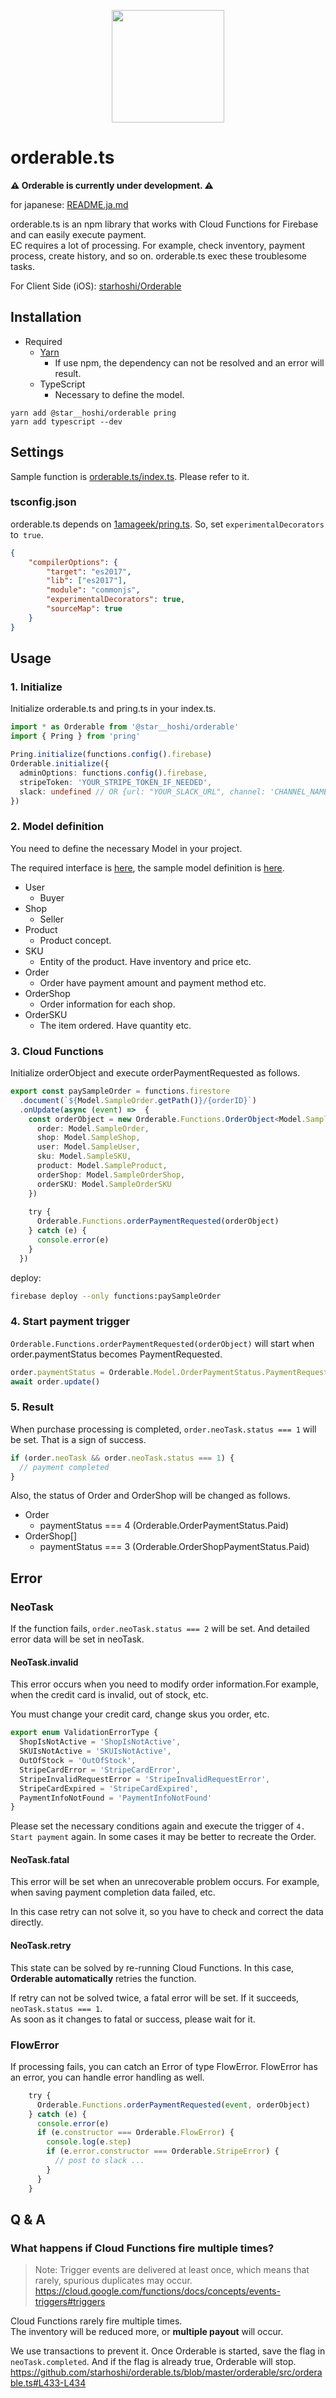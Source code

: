 
<p align="center">
    <img src="https://raw.githubusercontent.com/starhoshi/orderable.ts/master/docs/logo.png" width='180px' />
</p>

# orderable.ts

<b>⚠️ Orderable is currently under development. ⚠️</b>

for japanese: [README\.ja\.md](https://github.com/starhoshi/orderable.ts/blob/master/README.ja.md)

orderable.ts is an npm library that works with Cloud Functions for Firebase and can easily execute payment.  
EC requires a lot of processing. For example, check inventory, payment process, create history, and so on. orderable.ts exec these troublesome tasks.

For Client Side (iOS): [starhoshi/Orderable](https://github.com/starhoshi/Orderable)

## Installation

* Required
  * [Yarn](https://yarnpkg.com/ja/)
    * If use npm, the dependency can not be resolved and an error will result.
  * TypeScript
    * Necessary to define the model.

```
yarn add @star__hoshi/orderable pring
yarn add typescript --dev
```

## Settings

Sample function is [orderable\.ts/index\.ts](https://github.com/starhoshi/orderable.ts/blob/master/sample-cloud-functions/functions/src/index.ts). Please refer to it.

### tsconfig.json

orderable.ts depends on [1amageek/pring\.ts](https://github.com/1amageek/pring.ts). So, set `experimentalDecorators` to` true`.

```json
{
    "compilerOptions": {
        "target": "es2017",
        "lib": ["es2017"],
        "module": "commonjs",
        "experimentalDecorators": true,
        "sourceMap": true
    }
}
```

## Usage

### 1. Initialize

Initialize orderable.ts and pring.ts in your index.ts.

```ts
import * as Orderable from '@star__hoshi/orderable'
import { Pring } from 'pring'

Pring.initialize(functions.config().firebase)
Orderable.initialize({
  adminOptions: functions.config().firebase,
  stripeToken: 'YOUR_STRIPE_TOKEN_IF_NEEDED',
  slack: undefined // OR {url: "YOUR_SLACK_URL", channel: 'CHANNEL_NAME'}
})
```

### 2. Model definition

You need to define the necessary Model in your project.

The required interface is [here](https://github.com/starhoshi/orderable.ts/blob/master/orderable/src/orderable.ts#L118-L194), the sample model definition is [here](https://github.com/starhoshi/orderable.ts/blob/master/sample-cloud-functions/functions/src/sampleModel.ts).

* User
  * Buyer
* Shop
  * Seller
* Product
  * Product concept.
* SKU
  * Entity of the product. Have inventory and price etc.
* Order
  * Order have payment amount and payment method etc.
* OrderShop
  * Order information for each shop.
* OrderSKU
  * The item ordered. Have quantity etc.

### 3. Cloud Functions

Initialize orderObject and execute orderPaymentRequested as follows.

```ts
export const paySampleOrder = functions.firestore
  .document(`${Model.SampleOrder.getPath()}/{orderID}`)
  .onUpdate(async (event) =>  {
    const orderObject = new Orderable.Functions.OrderObject<Model.SampleOrder, Model.SampleShop, Model.SampleUser, Model.SampleSKU, Model.SampleProduct, Model.SampleOrderShop, Model.SampleOrderSKU>(event, {
      order: Model.SampleOrder,
      shop: Model.SampleShop,
      user: Model.SampleUser,
      sku: Model.SampleSKU,
      product: Model.SampleProduct,
      orderShop: Model.SampleOrderShop,
      orderSKU: Model.SampleOrderSKU
    })
    
    try {
      Orderable.Functions.orderPaymentRequested(orderObject)
    } catch (e) {
      console.error(e)
    }
  })
```

deploy:

```sh
firebase deploy --only functions:paySampleOrder
```

### 4. Start payment trigger

`Orderable.Functions.orderPaymentRequested(orderObject)` will start when order.paymentStatus becomes PaymentRequested.

```ts
order.paymentStatus = Orderable.Model.OrderPaymentStatus.PaymentRequested
await order.update()
```

### 5. Result

When purchase processing is completed, `order.neoTask.status === 1` will be set. That is a sign of success.

```ts
if (order.neoTask && order.neoTask.status === 1) {
  // payment completed
}
```

Also, the status of Order and OrderShop will be changed as follows.

* Order
    * paymentStatus === 4 (Orderable.OrderPaymentStatus.Paid)
* OrderShop[]
    * paymentStatus === 3 (Orderable.OrderShopPaymentStatus.Paid)

## Error

### NeoTask

If the function fails, `order.neoTask.status === 2` will be set. And detailed error data will be set in neoTask.

#### NeoTask.invalid

This error occurs when you need to modify order information.For example, when the credit card is invalid, out of stock, etc.

You must change your credit card, change skus you order, etc.

```ts
export enum ValidationErrorType {
  ShopIsNotActive = 'ShopIsNotActive',
  SKUIsNotActive = 'SKUIsNotActive',
  OutOfStock = 'OutOfStock',
  StripeCardError = 'StripeCardError',
  StripeInvalidRequestError = 'StripeInvalidRequestError',
  StripeCardExpired = 'StripeCardExpired',
  PaymentInfoNotFound = 'PaymentInfoNotFound'
}
```

Please set the necessary conditions again and execute the trigger of `4. Start payment` again. In some cases it may be better to recreate the Order.

#### NeoTask.fatal

This error will be set when an unrecoverable problem occurs. For example, when saving payment completion data failed, etc.

In this case retry can not solve it, so you have to check and correct the data directly.

#### NeoTask.retry

This state can be solved by re-running Cloud Functions.
In this case, __Orderable automatically__ retries the function.

If retry can not be solved twice, a fatal error will be set. If it succeeds, `neoTask.status === 1`.  
As soon as it changes to fatal or success, please wait for it.

### FlowError

If processing fails, you can catch an Error of type FlowError. FlowError has an error, you can handle error handling as well.

```ts
    try {
      Orderable.Functions.orderPaymentRequested(event, orderObject)
    } catch (e) {
      console.error(e)
      if (e.constructor === Orderable.FlowError) {
        console.log(e.step)
        if (e.error.constructor === Orderable.StripeError) {
          // post to slack ...
        }
      }
    }
```

## Q & A

### What happens if Cloud Functions fire multiple times?

> Note: Trigger events are delivered at least once, which means that rarely, spurious duplicates may occur.
> https://cloud.google.com/functions/docs/concepts/events-triggers#triggers

Cloud Functions rarely fire multiple times.  
The inventory will be reduced more, or __multiple payout__ will occur.

We use transactions to prevent it. Once Orderable is started, save the flag in `neoTask.completed`. And if the flag is already true, Orderable will stop.
https://github.com/starhoshi/orderable.ts/blob/master/orderable/src/orderable.ts#L433-L434
